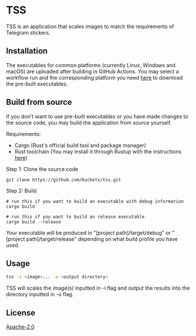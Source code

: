 # TSS

TSS is an application that scales images to match the requirements of Telegram stickers.

## Installation
The executables for common platforms (currently Linux, Windows and macOS) are uploaded after building in GitHub Actions. 
You may select a workflow run and the corresponding platform you need [here](https://github.com/bucketx/tss/actions) to download the pre-built executables.

## Build from source
If you don't want to use pre-built executables or you have made changes to the source code, you may build the application from source yourself.

Requirements:
- Cargo (Rust's official build tool and package manager)
- Rust toolchain (You may install it through Rustup with the instructions [here](https://www.rust-lang.org/learn/get-started))

Step 1: Clone the source code
```base
git clone https://github.com/bucketx/tss.git
```

Step 2: Build
```base
# run this if you want to build an executable with debug information
cargo build

# run this if you want to build an release executable
cargo build --release
```

Your executable will be produced in "[project path]/target/debug" or "[project path]/target/release" depending on what build profile you have used.

## Usage
```bash
tss -i <image>... -o <output directory>
```
TSS will scales the image(s) inputted in -i flag and output the results into the directory inputted in -o flag.

## License
[Apache-2.0](https://www.apache.org/licenses/LICENSE-2.0)
